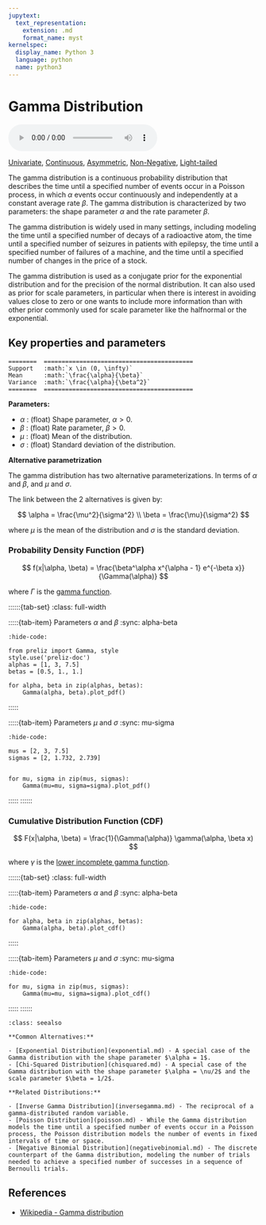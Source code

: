 ```yaml
---
jupytext:
  text_representation:
    extension: .md
    format_name: myst
kernelspec:
  display_name: Python 3
  language: python
  name: python3
---
```

# Gamma Distribution

<audio controls> <source src="../../_static/gamma.mp3" type="audio/mpeg"> This browser cannot play the pronunciation audio file for this distribution. </audio>

[Univariate](../../gallery_tags.rst#univariate), [Continuous](../../gallery_tags.rst#continuous), [Asymmetric](../../gallery_tags.rst#asymmetric), [Non-Negative](../../gallery_tags.rst#non-negative), [Light-tailed](../../gallery_tags.rst#light-tailed)

The gamma distribution is a continuous probability distribution that describes the time until a specified number of events occur in a Poisson process, in which $\alpha$ events occur continuously and independently at a constant average rate $\beta$. The gamma distribution is characterized by two parameters: the shape parameter $\alpha$ and the rate parameter $\beta$.

The gamma distribution is widely used in many settings, including modeling the time until a specified number of decays of a radioactive atom, the time until a specified number of seizures in patients with epilepsy, the time until a specified number of failures of a machine, and the time until a specified number of changes in the price of a stock. 

The gamma distribution is used as a conjugate prior for the exponential distribution and for the precision of the normal distribution. It can also used as prior for scale parameters, in particular when there is interest in avoiding values close to zero or one wants to include more information than with other prior commonly used for scale parameter like the halfnormal or the exponential.

## Key properties and parameters

```{eval-rst}
========  ==========================================
Support   :math:`x \in (0, \infty)`
Mean      :math:`\frac{\alpha}{\beta}`
Variance  :math:`\frac{\alpha}{\beta^2}`
========  ==========================================
```

**Parameters:**

- $\alpha$ : (float) Shape parameter, $\alpha > 0$.
- $\beta$ : (float) Rate parameter, $\beta > 0$.
- $\mu$ : (float) Mean of the distribution.
- $\sigma$ : (float) Standard deviation of the distribution.

**Alternative parametrization**

The gamma distribution has two alternative parameterizations. In terms of $\alpha$ and $\beta$, and $\mu$ and $\sigma$.

The link between the 2 alternatives is given by:

$$
\alpha = \frac{\mu^2}{\sigma^2} \\
\beta = \frac{\mu}{\sigma^2}
$$

where $\mu$ is the mean of the distribution and $\sigma$ is the standard deviation.

### Probability Density Function (PDF)

$$
f(x|\alpha, \beta) = \frac{\beta^\alpha x^{\alpha - 1} e^{-\beta x}}{\Gamma(\alpha)}
$$

where $\Gamma$ is the [gamma function](https://en.wikipedia.org/wiki/Gamma_function).

::::::{tab-set}
:class: full-width

:::::{tab-item} Parameters $\alpha$ and $\beta$
:sync: alpha-beta
```{jupyter-execute}
:hide-code:

from preliz import Gamma, style
style.use('preliz-doc')
alphas = [1, 3, 7.5]
betas = [0.5, 1., 1.]

for alpha, beta in zip(alphas, betas):
    Gamma(alpha, beta).plot_pdf()
```
:::::

:::::{tab-item} Parameters $\mu$ and $\sigma$
:sync: mu-sigma

```{jupyter-execute}
:hide-code:

mus = [2, 3, 7.5]
sigmas = [2, 1.732, 2.739]


for mu, sigma in zip(mus, sigmas):
    Gamma(mu=mu, sigma=sigma).plot_pdf()
```
:::::
::::::

### Cumulative Distribution Function (CDF)

$$
F(x|\alpha, \beta) = \frac{1}{\Gamma(\alpha)} \gamma(\alpha, \beta x)
$$

where $\gamma$ is the [lower incomplete gamma function](https://en.wikipedia.org/wiki/Incomplete_gamma_function).

::::::{tab-set}
:class: full-width

:::::{tab-item} Parameters $\alpha$ and $\beta$
:sync: alpha-beta
```{jupyter-execute}
:hide-code:

for alpha, beta in zip(alphas, betas):
    Gamma(alpha, beta).plot_cdf()
```
:::::

:::::{tab-item} Parameters $\mu$ and $\sigma$
:sync: mu-sigma

```{jupyter-execute}
:hide-code:

for mu, sigma in zip(mus, sigmas):
    Gamma(mu=mu, sigma=sigma).plot_cdf()
```
:::::
::::::

```{seealso}
:class: seealso

**Common Alternatives:**

- [Exponential Distribution](exponential.md) - A special case of the Gamma distribution with the shape parameter $\alpha = 1$.
- [Chi-Squared Distribution](chisquared.md) - A special case of the Gamma distribution with the shape parameter $\alpha = \nu/2$ and the scale parameter $\beta = 1/2$.

**Related Distributions:**

- [Inverse Gamma Distribution](inversegamma.md) - The reciprocal of a gamma-distributed random variable.
- [Poisson Distribution](poisson.md) - While the Gamma distribution models the time until a specified number of events occur in a Poisson process, the Poisson distribution models the number of events in fixed intervals of time or space.
- [Negative Binomial Distribution](negativebinomial.md) - The discrete counterpart of the Gamma distribution, modeling the number of trials needed to achieve a specified number of successes in a sequence of Bernoulli trials.
```

## References

- [Wikipedia - Gamma distribution](https://en.wikipedia.org/wiki/Gamma_distribution)